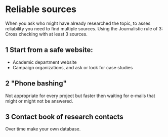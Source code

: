 # Reliable sources

When you ask who might have already researched the topic, to asses reliability you need to find multiple sources. Using the Journalistic rule of 3: Cross checking with at least 3 sources.

## 1 Start from a safe website:
- Academic department website
- Campaign organizations, and ask or look for case studies

## 2 "Phone bashing"

Not appropriate for every project but faster then waiting for e-mails that might or might not be answered.

## 3 Contact book of research contacts

Over time make your own database.